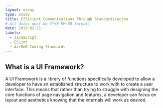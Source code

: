 ```yaml
---
layout: essay
type: essay
title: Efficient Communications Through Standardization
# All dates must be YYYY-MM-DD format!
date: 2019-02-21
labels:
  - JavaScript
  - ESLint
  - AirBnB Coding Standards
---
```


## What is a UI Framework?

A UI Framework is a library of functions specifically developed to allow a developer to have an established structure to work with to create a user interface. This means that rather than trying to struggle with designing the core functions of page navigation and features, a developer can focus on layout and aesthetics knowing that the internals will work as desired. 
